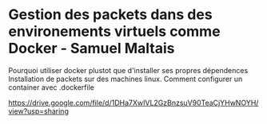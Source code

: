 # Gestion des packets dans des environements virtuels comme Docker - Samuel Maltais

Pourquoi utiliser docker plustot que d'installer ses propres dépendences
Installation de packets sur des machines linux.
Comment configurer un container avec .dockerfile

https://drive.google.com/file/d/1DHa7XwIVL2GzBnzsuV90TeaCjYHwNOYH/view?usp=sharing
